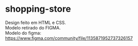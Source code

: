 # shopping-store
Design feito em HTML e CSS. <br>
Modelo retirado do FIGMA. <br>
Modelo do figma: https://www.figma.com/community/file/1135871952737326157
